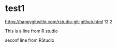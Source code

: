 # test1
https://happygitwithr.com/rstudio-git-github.html 12.2

This is a line from R studio

seconf line from RStudio